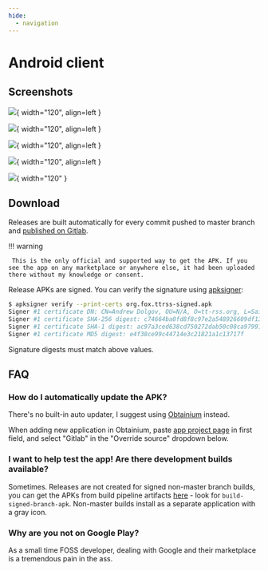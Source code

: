 ```yaml
---
hide:
  - navigation
---
```


# Android client

## Screenshots

![](images/tt-rss-android/Screenshot_20250509_135136.webp){ width="120", align=left }

![](images/tt-rss-android/Screenshot_20250509_135154.webp){ width="120", align=left }

![](images/tt-rss-android/Screenshot_20250509_135217.webp){ width="120", align=left }

![](images/tt-rss-android/Screenshot_20250509_135426.webp){ width="120", align=left }

![](images/tt-rss-android/Screenshot_20250509_135438.webp){ width="120" }

## Download

Releases are built automatically for every commit pushed to master branch and [published on Gitlab](https://gitlab.tt-rss.org/tt-rss/tt-rss-android/-/releases).

!!! warning

     This is the only official and supported way to get the APK. If you see the app on any marketplace or anywhere else, it had been uploaded there without my knowledge or consent.

Release APKs are signed. You can verify the signature using [apksigner](https://developer.android.com/tools/apksigner):

```sh
$ apksigner verify --print-certs org.fox.ttrss-signed.apk
Signer #1 certificate DN: CN=Andrew Dolgov, OU=N/A, O=tt-rss.org, L=Saint-Petersburg, ST=N/A, C=RU
Signer #1 certificate SHA-256 digest: c74664ba0fd8f8c97e2a548926609df1369236dd9d9d14c0e5c20b8c2b08cf06
Signer #1 certificate SHA-1 digest: ac97a3ced638cd750272dab50c08ca979910dc74
Signer #1 certificate MD5 digest: e4f38ce99c44714e3c21821a1c13717f
```

Signature digests must match above values.

## FAQ

### How do I automatically update the APK?

There's no built-in auto updater, I suggest using [Obtainium](https://obtainium.imranr.dev/) instead.

When adding new application in Obtainium, paste [app project page](https://gitlab.tt-rss.org/tt-rss/tt-rss-android) in first field, and select "Gitlab" in the "Override source" dropdown below.

### I want to help test the app! Are there development builds available?

Sometimes. Releases are not created for signed non-master branch builds, you can get the APKs from build pipeline artifacts [here](https://gitlab.tt-rss.org/tt-rss/tt-rss-android/-/jobs) - look for `build-signed-branch-apk`. Non-master builds install as a separate application with a gray icon.

### Why are you not on Google Play?

As a small time FOSS developer, dealing with Google and their marketplace is a tremendous pain in the ass.
